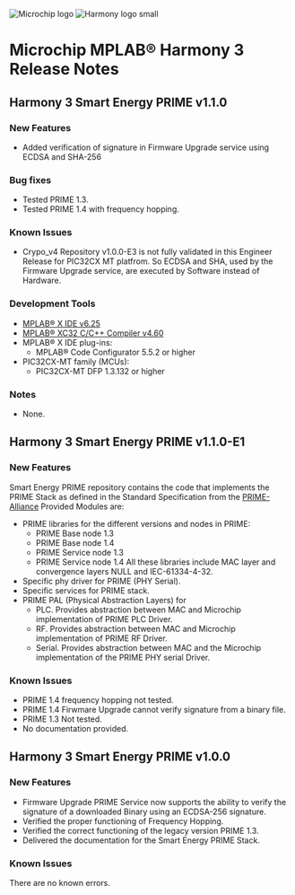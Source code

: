 ﻿![Microchip logo](https://raw.githubusercontent.com/wiki/Microchip-MPLAB-Harmony/Microchip-MPLAB-Harmony.github.io/images/microchip_logo.png)
![Harmony logo small](https://raw.githubusercontent.com/wiki/Microchip-MPLAB-Harmony/Microchip-MPLAB-Harmony.github.io/images/microchip_mplab_harmony_logo_small.png)

# Microchip MPLAB® Harmony 3 Release Notes

## Harmony 3 Smart Energy PRIME v1.1.0

### New Features

- Added verification of signature in Firmware Upgrade service using ECDSA and SHA-256

### Bug fixes

- Tested PRIME 1.3.
- Tested PRIME 1.4 with frequency hopping.

### Known Issues

- Crypo_v4 Repository v1.0.0-E3 is not fully validated in this Engineer Release for PIC32CX MT platfrom. So ECDSA and SHA, used by the Firmware Upgrade service, are executed by Software instead of Hardware.

### Development Tools

- [MPLAB® X IDE v6.25](https://www.microchip.com/mplab/mplab-x-ide)
- [MPLAB® XC32 C/C++ Compiler v4.60](https://www.microchip.com/mplab/compilers)
- MPLAB® X IDE plug-ins:
  - MPLAB® Code Configurator 5.5.2 or higher
- PIC32CX-MT family (MCUs):
  - PIC32CX-MT DFP 1.3.132 or higher

### Notes

- None.

## Harmony 3 Smart Energy PRIME v1.1.0-E1

### New Features

Smart Energy PRIME repository contains the code that implements the PRIME Stack as defined in the Standard Specification from the [PRIME-Alliance](https://prime-alliance.org/)
Provided Modules are:
- PRIME libraries for the different versions and nodes in PRIME:
  - PRIME Base node 1.3
  - PRIME Base node 1.4
  - PRIME Service node 1.3
  - PRIME Service node 1.4
    All these libraries include MAC layer and convergence layers NULL and IEC-61334-4-32.
- Specific phy driver for PRIME (PHY Serial).
- Specific services for PRIME stack.
- PRIME PAL (Physical Abstraction Layers) for
  - PLC. Provides abstraction between MAC and Microchip implementation of PRIME PLC Driver.
  - RF. Provides abstraction between MAC and Microchip implementation of PRIME RF Driver.
  - Serial. Provides abstraction between MAC and the Microchip implementation of the PRIME PHY serial Driver.

### Known Issues

- PRIME 1.4 frequency hopping not tested.
- PRIME 1.4 Firwmare Upgrade cannot verify signature from a binary file.
- PRIME 1.3 Not tested.
- No documentation provided.

## Harmony 3 Smart Energy PRIME v1.0.0

### New Features

- Firmware Upgrade PRIME Service now supports the ability to verify the signature of a downloaded Binary using an ECDSA-256 signature.
- Verified the proper functioning of Frequency Hopping.
- Verified the correct functioning of the legacy version PRIME 1.3.
- Delivered the documentation for the Smart Energy PRIME Stack.

### Known Issues

There are no known errors.